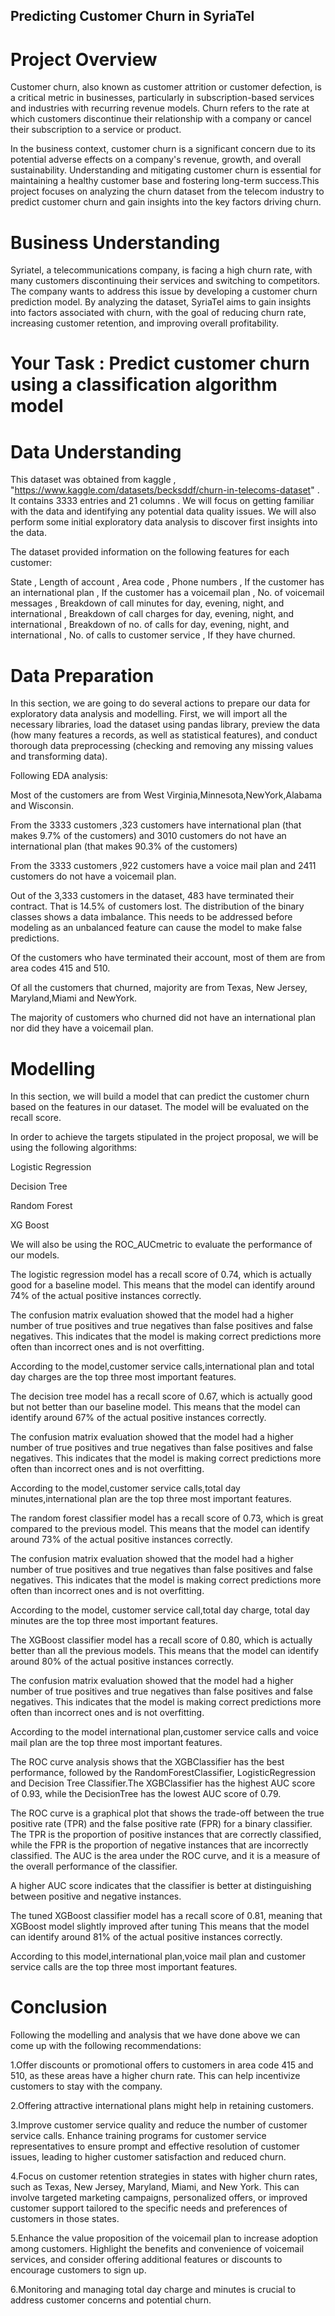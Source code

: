 ## Predicting Customer Churn in SyriaTel

# Project Overview


Customer churn, also known as customer attrition or customer defection, is a critical metric in businesses, particularly in subscription-based services and industries with recurring revenue models. Churn refers to the rate at which customers discontinue their relationship with a company or cancel their subscription to a service or product.


In the business context, customer churn is a significant concern due to its potential adverse effects on a company's revenue, growth, and overall sustainability. Understanding and mitigating customer churn is essential for maintaining a healthy customer base and fostering long-term success.This project focuses on analyzing the churn dataset from the telecom industry to predict customer churn and gain insights into the key factors driving churn.


# Business Understanding


Syriatel, a telecommunications company, is facing a high churn rate, with many customers discontinuing their services and switching to competitors. The company wants to address this issue by developing a customer churn prediction model. By analyzing the dataset, SyriaTel aims to gain insights into factors associated with churn, with the goal of reducing churn rate, increasing customer retention, and improving overall profitability.



# Your Task : Predict customer churn using a classification algorithm model






# Data Understanding


This dataset was obtained from kaggle , "https://www.kaggle.com/datasets/becksddf/churn-in-telecoms-dataset" . It contains 3333 entries and 21 columns . We will focus on getting familiar with the data and identifying any potential data quality issues. We will also perform some initial exploratory data analysis to discover first insights into the data.


The dataset provided information on the following features for each customer:

State , Length of account , Area code , Phone numbers , If the customer has an international plan , If the customer has a voicemail plan , No. of voicemail messages , Breakdown of call minutes for day, evening, night, and international , Breakdown of call charges for day, evening, night, and international , Breakdown of no. of calls for day, evening, night, and international , No. of calls to customer service , If they have churned.


# Data Preparation

In this section, we are going to do several actions to prepare our data for exploratory data analysis and modelling. First, we will import all the necessary libraries, load the dataset using pandas library, preview the data (how many features a records, as well as statistical features), and conduct thorough data preprocessing (checking and removing any missing values and transforming data).






Following EDA analysis:


Most of the customers are from West Virginia,Minnesota,NewYork,Alabama and Wisconsin.

From the 3333 customers ,323 customers have international plan (that makes 9.7% of the customers) and 3010 customers do not have an international plan (that makes 90.3% of the customers)


From the 3333 customers ,922 customers have a voice mail plan and 2411 customers do not have a voicemail plan.


Out of the 3,333 customers in the dataset, 483 have terminated their contract. That is 14.5% of customers lost. The distribution of the binary classes shows a data imbalance. This needs to be addressed before modeling as an unbalanced feature can cause the model to make false predictions.



Of the customers who have terminated their account, most of them are from area codes 415 and 510.


Of all the customers that churned, majority are from Texas, New Jersey, Maryland,Miami and NewYork.



The majority of customers who churned did not have an international plan nor did they have a voicemail plan.


# Modelling


In this section, we will build a model that can predict the customer churn based on the features in our dataset. The model will be evaluated on the recall score.

In order to achieve the targets stipulated in the project proposal, we will be using the following algorithms:

Logistic Regression

Decision Tree

Random Forest

XG Boost

We will also be using the ROC_AUCmetric to evaluate the performance of our models.



The logistic regression model has a recall score of 0.74, which is actually good for a baseline model. This means that the model can identify around 74% of the actual positive instances correctly.

The confusion matrix evaluation showed that the model had a higher number of true positives and true negatives than false positives and false negatives. This indicates that the model is making correct predictions more often than incorrect ones and is not overfitting.

According to the model,customer service calls,international plan and total day charges are the top three most important features.



The decision tree model has a recall score of 0.67, which is actually good but not better than our baseline model. This means that the model can identify around 67% of the actual positive instances correctly.

The confusion matrix evaluation showed that the model had a higher number of true positives and true negatives than false positives and false negatives. This indicates that the model is making correct predictions more often than incorrect ones and is not overfitting.

According to the model,customer service calls,total day minutes,international plan are the top three most important features.


The random forest classifier model has a recall score of 0.73, which is great compared to the previous model. This means that the model can identify around 73% of the actual positive instances correctly.

The confusion matrix evaluation showed that the model had a higher number of true positives and true negatives than false positives and false negatives. This indicates that the model is making correct predictions more often than incorrect ones and is not overfitting.

According to the model, customer service call,total day charge, total day minutes are the top three most important features.



The XGBoost classifier model has a recall score of 0.80, which is actually better than all the previous models. This means that the model can identify around 80% of the actual positive instances correctly.

The confusion matrix evaluation showed that the model had a higher number of true positives and true negatives than false positives and false negatives. This indicates that the model is making correct predictions more often than incorrect ones and is not overfitting.

According to the model international plan,customer service calls and voice mail plan are the top three most important features.



The ROC curve analysis shows that the XGBClassifier has the best performance, followed by the RandomForestClassifier, LogisticRegression and Decision Tree Classifier.The XGBClassifier has the highest AUC score of 0.93, while the DecisionTree has the lowest AUC score of 0.79.

The ROC curve is a graphical plot that shows the trade-off between the true positive rate (TPR) and the false positive rate (FPR) for a binary classifier. The TPR is the proportion of positive instances that are correctly classified, while the FPR is the proportion of negative instances that are incorrectly classified. The AUC is the area under the ROC curve, and it is a measure of the overall performance of the classifier.

A higher AUC score indicates that the classifier is better at distinguishing between positive and negative instances.



The tuned XGBoost classifier model has a recall score of 0.81, meaning that XGBoost model slightly improved after tuning This means that the model can identify around 81% of the actual positive instances correctly.

According to this model,international plan,voice mail plan and customer service calls are the top three most important features.




# Conclusion

Following the modelling and analysis that we have done above we can come up with the following recommendations:

1.Offer discounts or promotional offers to customers in area code 415 and 510, as these areas have a higher churn rate. This can help incentivize customers to stay with the company.

2.Offering attractive international plans might help in retaining customers.

3.Improve customer service quality and reduce the number of customer service calls. Enhance training programs for customer service representatives to ensure prompt and effective resolution of customer issues, leading to higher customer satisfaction and reduced churn.

4.Focus on customer retention strategies in states with higher churn rates, such as Texas, New Jersey, Maryland, Miami, and New York. This can involve targeted marketing campaigns, personalized offers, or improved customer support tailored to the specific needs and preferences of customers in those states.

5.Enhance the value proposition of the voicemail plan to increase adoption among customers. Highlight the benefits and convenience of voicemail services, and consider offering additional features or discounts to encourage customers to sign up.

6.Monitoring and managing total day charge and minutes is crucial to address customer concerns and potential churn.




